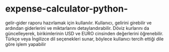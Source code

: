 # expense-calculator-python-
gelir-gider raporu hazırlamak için kullanılır. Kullanıcı, gelirini girebilir ve ardından giderlerini ve miktarlarını detaylandırabilir. Döviz kurlarını da güncelleyerek, birikimlerinin USD ve EURO cinsinden değerlerini öğrenebilir. Türkçe veya İngilizce dil seçenekleri sunar, böylece kullanıcı tercih ettiği dile göre işlem yapabilir 
